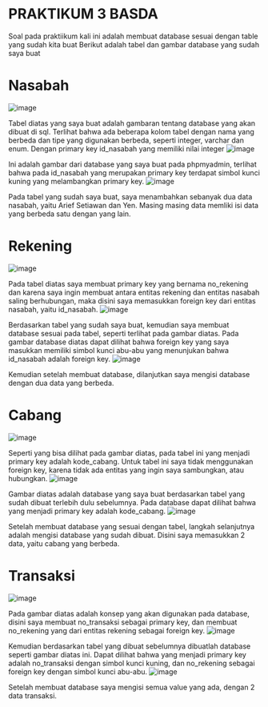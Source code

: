 # PRAKTIKUM 3 BASDA
Soal pada praktiikum kali ini adalah membuat database sesuai dengan table yang sudah kita buat
Berikut adalah tabel dan gambar database yang sudah saya buat

# Nasabah
![image](https://github.com/zealni/Praktikum3_Basda/assets/126482143/f1b70da8-605d-4d10-ba30-559bb0a2d31b)

Tabel diatas yang saya buat adalah gambaran tentang database yang akan dibuat di sql. Terlihat bahwa ada beberapa kolom tabel dengan nama yang berbeda dan tipe yang digunakan berbeda, seperti integer, varchar dan enum. Dengan primary key id_nasabah yang memiliki nilai integer
![image](https://github.com/zealni/Praktikum3_Basda/assets/126482143/a2ace026-4acb-44f8-8317-353e98ffb289)

Ini adalah gambar dari database yang saya buat pada phpmyadmin, terlihat bahwa pada id_nasabah yang merupakan primary key terdapat simbol kunci kuning yang melambangkan primary key.
![image](https://github.com/zealni/Praktikum3_Basda/assets/126482143/1b8692f0-b432-447b-a369-b39a7e5e91cb)

Pada tabel yang sudah saya buat, saya menambahkan sebanyak dua data nasabah, yaitu Arief Setiawan dan Yen. Masing masing data memliki isi data yang berbeda satu dengan yang lain.

# Rekening
![image](https://github.com/zealni/Praktikum3_Basda/assets/126482143/8fd6293e-3809-4064-a13c-58417bff8418)

Pada tabel diatas saya membuat primary key yang bernama no_rekening dan karena saya ingin membuat antara entitas rekening dan entitas nasabah saling berhubungan, maka disini saya memasukkan foreign key dari entitas nasabah, yaitu id_nasabah.
![image](https://github.com/zealni/Praktikum3_Basda/assets/126482143/676281f4-ba55-4c8f-83dc-2d1da7debf85)

Berdasarkan tabel yang sudah saya buat, kemudian saya membuat database sesuai pada tabel, seperti terlihat pada gambar diatas. Pada gambar database diatas dapat dilihat bahwa foreign key yang saya masukkan memiliki simbol kunci abu-abu yang menunjukan bahwa id_nasabah adalah foreign key.
![image](https://github.com/zealni/Praktikum3_Basda/assets/126482143/6116b276-942b-4637-ba2f-267be313ec6e)

Kemudian setelah membuat database, dilanjutkan saya mengisi database dengan dua data yang berbeda.

# Cabang
![image](https://github.com/zealni/Praktikum3_Basda/assets/126482143/0defd6e3-be7a-4487-adfd-d5515cbc7282)

Seperti yang bisa dilihat pada gambar diatas, pada tabel ini yang menjadi primary key adalah kode_cabang. Untuk tabel ini saya tidak menggunakan foreign key, karena tidak ada entitas yang ingin saya sambungkan, atau hubungkan.
![image](https://github.com/zealni/Praktikum3_Basda/assets/126482143/1964821c-d73b-480c-be32-fd1407dc75e7)

Gambar diatas adalah database yang saya buat berdasarkan tabel yang sudah dibuat terlebih dulu sebelumnya. Pada database dapat dilihat bahwa yang menjadi primary key adalah kode_cabang.
![image](https://github.com/zealni/Praktikum3_Basda/assets/126482143/2c6dea0e-630e-4d91-a0d4-93332fd8b6c5)

Setelah membuat database yang sesuai dengan tabel, langkah selanjutnya adalah mengisi database yang sudah dibuat. Disini saya memasukkan 2 data, yaitu cabang yang berbeda.

# Transaksi
![image](https://github.com/zealni/Praktikum3_Basda/assets/126482143/9996fb1a-15f5-4a14-890c-fce7a90d2f65)

Pada gambar diatas adalah konsep yang akan digunakan pada database, disini saya membuat no_transaksi sebagai primary key, dan membuat no_rekening yang dari entitas rekening sebagai foreign key.
![image](https://github.com/zealni/Praktikum3_Basda/assets/126482143/3c8e2934-274e-41b4-8b51-4927df8d8532)

Kemudian berdasarkan tabel yang dibuat sebelumnya dibuatlah database seperti gambar diatas ini. Dapat dilihat bahwa yang menjadi primary key adalah no_transaksi dengan simbol kunci kuning, dan no_rekening sebagai foreign key dengan simbol kunci abu-abu.
![image](https://github.com/zealni/Praktikum3_Basda/assets/126482143/24cea10e-8aaf-4941-a38e-7c1c9019600a)

Setelah membuat database saya mengisi semua value yang ada, dengan 2 data transaksi.
